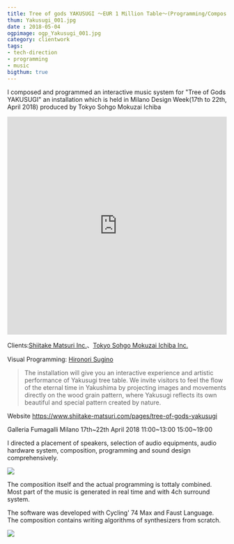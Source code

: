 ```yaml
---
title: Tree of gods YAKUSUGI 〜EUR 1 Million Table〜(Programming/Composition)
thum: Yakusugi_001.jpg
date : 2018-05-04
ogpimage: ogp_Yakusugi_001.jpg
category: clientwork
tags:
- tech-direction
- programming
- music
bigthum: true
---
```


I composed and programmed an interactive music system for "Tree of Gods YAKUSUGI" an installation which is held in Milano Design Week(17th to 22th, April 2018) produced by Tokyo Sohgo Mokuzai Ichiba

<iframe src="https://www.youtube.com/embed/mt1BvUAeaI8" frameborder="0" allow="autoplay; encrypted-media" allowfullscreen style="width:100%; height:500px; min-height:300px;"></iframe>

Clients:[Shiitake Matsuri Inc.](https://www.shiitake-matsuri.com/pages/matsuri-digital-content)、[Tokyo Sohgo Mokuzai Ichiba Inc.](https://www.mokuzai.co.jp/)

Visual Programming: [Hironori Sugino](https://sugi.cc)

> The installation will give you an interactive experience and artistic performance of Yakusugi tree table.
We invite visitors to feel the flow of the eternal time in Yakushima by projecting images and movements directly on the wood grain pattern, where Yakusugi reflects its own beautiful and special pattern created by nature.

Website <https://www.shiitake-matsuri.com/pages/tree-of-gods-yakusugi>

Galleria Fumagalli Milano 17th~22th April 2018 11:00~13:00 15:00~19:00

I directed a placement of speakers, selection of audio equipments, audio hardware system, composition, programming and sound design comprehensively.

![](yakusugi-sc1.png)

The composition itself and the actual programming is tottaly combined. Most part of the music is generated in real time and with 4ch surround system.

The software was developed with Cycling' 74 Max and Faust Language. The composition contains writing algorithms of synthesizers from scratch.

![](yakusugi-sc2.png)
